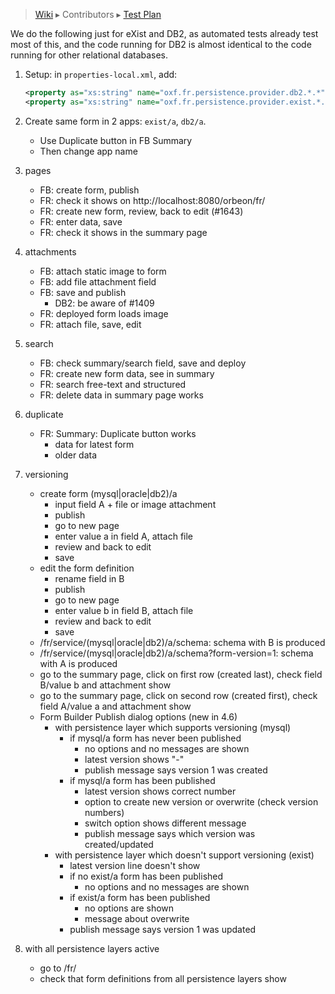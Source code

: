 > [Wiki](Home) ▸ Contributors ▸ [Test Plan](./Contributors-:-Test-Plan)

We do the following just for eXist and DB2, as automated tests already test most of this, and the code running for DB2 is almost identical to the code running for other relational databases.

1. Setup: in `properties-local.xml`, add:

    ```xml
    <property as="xs:string" name="oxf.fr.persistence.provider.db2.*.*"   value="db2"/>
    <property as="xs:string" name="oxf.fr.persistence.provider.exist.*.*" value="exist"/>
    ```
2. Create same form in 2 apps: `exist/a`, `db2/a`.
    - Use Duplicate button in FB Summary
    - Then change app name
3. pages
    - FB: create form, publish
    - FR: check it shows on http://localhost:8080/orbeon/fr/
    - FR: create new form, review, back to edit (#1643)
    - FR: enter data, save
    - FR: check it shows in the summary page
4. attachments
    - FB: attach static image to form
    - FB: add file attachment field
    - FB: save and publish
        - DB2: be aware of #1409
    - FR: deployed form loads image
    - FR: attach file, save, edit
5. search
    - FB: check summary/search field, save and deploy
    - FR: create new form data, see in summary
    - FR: search free-text and structured
    - FR: delete data in summary page works
6. duplicate
    - FR: Summary: Duplicate button works
        - data for latest form
        - older data
7. versioning
    - create form (mysql|oracle|db2)/a
        - input field A + file or image attachment
        - publish
        - go to new page
        - enter value a in field A, attach file
        - review and back to edit
        - save
    - edit the form definition
        - rename field in B
        - publish
        - go to new page
        - enter value b in field B, attach file
        - review and back to edit
        - save
    - /fr/service/(mysql|oracle|db2)/a/schema: schema with B is produced
    - /fr/service/(mysql|oracle|db2)/a/schema?form-version=1: schema with A is produced
    - go to the summary page, click on first row (created last), check field B/value b and attachment show
    - go to the summary page, click on second row (created first), check field A/value a and attachment show
    - Form Builder Publish dialog options (new in 4.6)
        - with persistence layer which supports versioning (mysql)
            - if mysql/a form has never been published
                - no options and no messages are shown
                - latest version shows "-"
                - publish message says version 1 was created
            - if mysql/a form has been published
                - latest version shows correct number
                - option to create new version or overwrite (check version numbers)
                - switch option shows different message
                - publish message says which version was created/updated
        - with persistence layer which doesn't support versioning (exist)
            - latest version line doesn't show
            - if no exist/a form has been published
                - no options and no messages are shown
            - if exist/a form has been published
                - no options are shown
                - message about overwrite
            - publish message says version 1 was updated
8. with all persistence layers active
    - go to /fr/
    - check that form definitions from all persistence layers show

  [#1409]: https://github.com/orbeon/orbeon-forms/issues/1409
